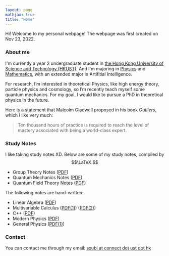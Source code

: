 ```yaml
---
layout: page
mathjax: true
title: "Home"
---
```


Hi! Welcome to my personal webpage! The webpage was first created on Nov 23, 2022.

### About me
I'm currently a year 2 undergraduate student in [the Hong Kong University of Science and Technology (HKUST)](https://hkust.edu.hk). And I'm majoring in [Physics](https://physics.ust.hk/) and [Mathematics](https://www.math.hkust.edu.hk/), with an extended major in Artifitial Intelligence.

For research, I’m interested in theoretical Physics, like high energy theory, particle physics and cosmology, so I’m recently teach myself some quantum mechanics. For my goal, I would like to pursue a PhD in theoretical physics in the future.

Here is a statement that Malcolm Gladwell proposed in his book *Outliers*, which I like very much:
> Ten thousand hours of practice is required to reach the level of mastery associated with being a world-class expert.

### Study Notes
I like taking study notes XD. Below are some of my study notes, compiled by $$\LaTeX.$$
* Group Theory Notes ([PDF](https://sxubi.github.io/Group_Theory_in_Physics.pdf))
* Quantum Mechanics Notes ([PDF](https://sxubi.github.io/Quantum_Mechanics_Notes.pdf))
* Quantum Field Theory Notes ([PDF](https://sxubi.github.io/Quantum_Mechanics_Notes.pdf))

The following notes are hand-written:
* Linear Algebra ([PDF](https://sxubi.github.io/Group_Theory_in_Physics.pdf))
* Multivariable Calculus ([PDF(1)](https://sxubi.github.io/Group_Theory_in_Physics.pdf)) ([PDF(2)](https://sxubi.github.io/Group_Theory_in_Physics.pdf))
* C++ ([PDF](https://sxubi.github.io/Group_Theory_in_Physics.pdf))
* Modern Physics ([PDF](https://sxubi.github.io/Group_Theory_in_Physics.pdf))
* General Physics ([PDF(1)](https://sxubi.github.io/Group_Theory_in_Physics.pdf))
  

### Contact
You can contact me through my email: <u>sxubi at connect dot ust dot hk</u>

